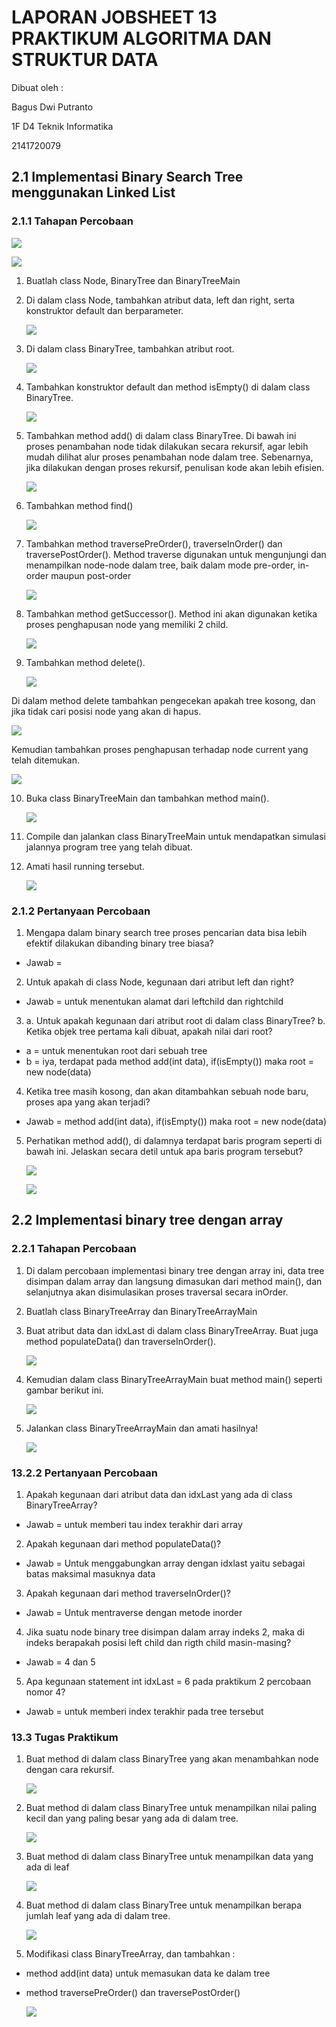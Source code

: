 # LAPORAN JOBSHEET 13 PRAKTIKUM ALGORITMA DAN STRUKTUR DATA

Dibuat oleh : <p>
Bagus Dwi Putranto <p>
1F D4 Teknik Informatika <p>
2141720079 <p>

## 2.1 Implementasi Binary Search Tree menggunakan Linked List
### 2.1.1 Tahapan Percobaan
<img src="2.1.1 a.PNG"> <p>
<img src="2.1.1 b.PNG"> <p>

1. Buatlah class Node, BinaryTree dan BinaryTreeMain
2. Di dalam class Node, tambahkan atribut data, left dan right, serta konstruktor default dan berparameter. <p>
<img src="2.1.1 2.PNG"> <p>

3. Di dalam class BinaryTree, tambahkan atribut root. <p>
<img src="2.1.1 3.PNG"> <p>

4. Tambahkan konstruktor default dan method isEmpty() di dalam class BinaryTree. <p>
<img src="2.1.1 4.PNG"> <p>

5. Tambahkan method add() di dalam class BinaryTree. Di bawah ini proses 
penambahan node tidak dilakukan secara rekursif, agar lebih mudah dilihat alur 
proses penambahan node dalam tree. Sebenarnya, jika dilakukan dengan proses 
rekursif, penulisan kode akan lebih efisien. <p>
<img src="2.1.1 5.PNG"> <p>

6. Tambahkan method find() <p>
<img src="2.1.1 6.PNG"> <p>

7. Tambahkan method traversePreOrder(), traverseInOrder() dan
traversePostOrder(). Method traverse digunakan untuk mengunjungi dan 
menampilkan node-node dalam tree, baik dalam mode pre-order, in-order 
maupun post-order <p>
<img src="2.1.1 7.PNG"> <p>

8. Tambahkan method getSuccessor(). Method ini akan digunakan ketika proses 
penghapusan node yang memiliki 2 child. <p>
<img src="2.1.1 8.PNG"> <p>

9. Tambahkan method delete(). <p>
<img src="2.1.1 9.PNG"> <p>

Di dalam method delete tambahkan pengecekan apakah tree kosong, dan jika tidak
cari posisi node yang akan di hapus. <p>
<img src="2.1.1 9 2.PNG"> <p>

Kemudian tambahkan proses penghapusan terhadap node current yang telah 
ditemukan. <p>
<img src="2.1.1 9 3.PNG"> <p>

10. Buka class BinaryTreeMain dan tambahkan method main(). <p>
<img src="2.1.1 10.PNG"> <p>

11. Compile dan jalankan class BinaryTreeMain untuk mendapatkan simulasi jalannya 
program tree yang telah dibuat. <p>

12. Amati hasil running tersebut. <p>
<img src="ll.PNG"> <p>

### 2.1.2 Pertanyaan Percobaan
1. Mengapa dalam binary search tree proses pencarian data bisa lebih efektif 
dilakukan dibanding binary tree biasa? <p>
- Jawab = 

2. Untuk apakah di class Node, kegunaan dari atribut left dan right? <p>
- Jawab = untuk menentukan alamat dari leftchild dan rightchild

3. a. Untuk apakah kegunaan dari atribut root di dalam class BinaryTree?
b. Ketika objek tree pertama kali dibuat, apakah nilai dari root?
- a = untuk menentukan root dari sebuah tree
- b = iya, terdapat pada method add(int data), if(isEmpty()) maka root = new node(data)

4. Ketika tree masih kosong, dan akan ditambahkan sebuah node baru, proses apa 
yang akan terjadi? <p>
- Jawab = method add(int data), if(isEmpty()) maka root = new node(data)

5. Perhatikan method add(), di dalamnya terdapat baris program seperti di bawah 
ini. Jelaskan secara detil untuk apa baris program tersebut? <p>
<img src="2.1.2 5.PNG"> <p>
<img src="2.1.2 5 answer.PNG"> <p>

## 2.2 Implementasi binary tree dengan array
### 2.2.1 Tahapan Percobaan

1. Di dalam percobaan implementasi binary tree dengan array ini, data tree 
disimpan dalam array dan langsung dimasukan dari method main(), dan 
selanjutnya akan disimulasikan proses traversal secara inOrder. <p>

2. Buatlah class BinaryTreeArray dan BinaryTreeArrayMain <p>

3. Buat atribut data dan idxLast di dalam class BinaryTreeArray. Buat juga method 
populateData() dan traverseInOrder(). <p>
<img src="2.2.1 3.PNG"> <p>


4. Kemudian dalam class BinaryTreeArrayMain buat method main() seperti gambar 
berikut ini. <p>
<img src="2.2.1 4.PNG"> <p>

5. Jalankan class BinaryTreeArrayMain dan amati hasilnya! <p>
<img src="array.PNG"> <p>

### 13.2.2 Pertanyaan Percobaan

1. Apakah kegunaan dari atribut data dan idxLast yang ada di class 
BinaryTreeArray? <p>
- Jawab = untuk memberi tau index terakhir dari array

2. Apakah kegunaan dari method populateData()? <p>
- Jawab = Untuk menggabungkan array dengan idxlast yaitu sebagai batas maksimal masuknya data

3. Apakah kegunaan dari method traverseInOrder()? <p>
- Jawab = Untuk mentraverse dengan metode inorder

4. Jika suatu node binary tree disimpan dalam array indeks 2, maka di indeks berapakah posisi left child dan rigth child masin-masing? <p>
- Jawab = 4 dan 5

5.  Apa kegunaan statement int idxLast = 6 pada praktikum 2 percobaan nomor 4? <p>
- Jawab = untuk memberi index terakhir pada tree tersebut

### 13.3 Tugas Praktikum

1. Buat method di dalam class BinaryTree yang akan menambahkan node 
dengan cara rekursif. <p>
<img src="13.3 1.PNG"> <p>

2. Buat method di dalam class BinaryTree untuk menampilkan nilai paling kecil 
dan yang paling besar yang ada di dalam tree. <p>
<img src="13.3 2.PNG"> <p>

3. Buat method di dalam class BinaryTree untuk menampilkan data yang ada 
di leaf <p>
<img src="13.3 3.PNG"> <p>

4. Buat method di dalam class BinaryTree untuk menampilkan berapa jumlah 
leaf yang ada di dalam tree. <p>
<img src="13.3 4.PNG"> <p>

5. Modifikasi class BinaryTreeArray, dan tambahkan : <P>
- method add(int data) untuk memasukan data ke dalam tree <p>
- method traversePreOrder() dan traversePostOrder() <p>
<img src="13.3 5.PNG"> <p>